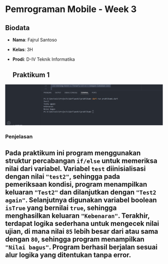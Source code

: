 # Pemrograman Mobile - Week 3

## Biodata
- **Nama**: Fajrul Santoso  
- **Kelas**: 3H  
- **Prodi**: D-IV Teknik Informatika  

  ## Praktikum 1
![Soal 1](img/Praktikum_1.PNG)  
### Penjelasan
Pada praktikum ini program menggunakan struktur percabangan `if/else` untuk memeriksa nilai dari variabel. Variabel `test` diinisialisasi dengan nilai `"test2"`, sehingga pada pemeriksaan kondisi, program menampilkan keluaran `"Test2"` dan dilanjutkan dengan `"Test2 again"`. Selanjutnya digunakan variabel boolean `isTrue` yang bernilai `true`, sehingga menghasilkan keluaran `"Kebenaran"`. Terakhir, terdapat logika sederhana untuk mengecek nilai ujian, di mana nilai `85` lebih besar dari atau sama dengan `80`, sehingga program menampilkan `"Nilai bagus"`. Program berhasil berjalan sesuai alur logika yang ditentukan tanpa error.
---
